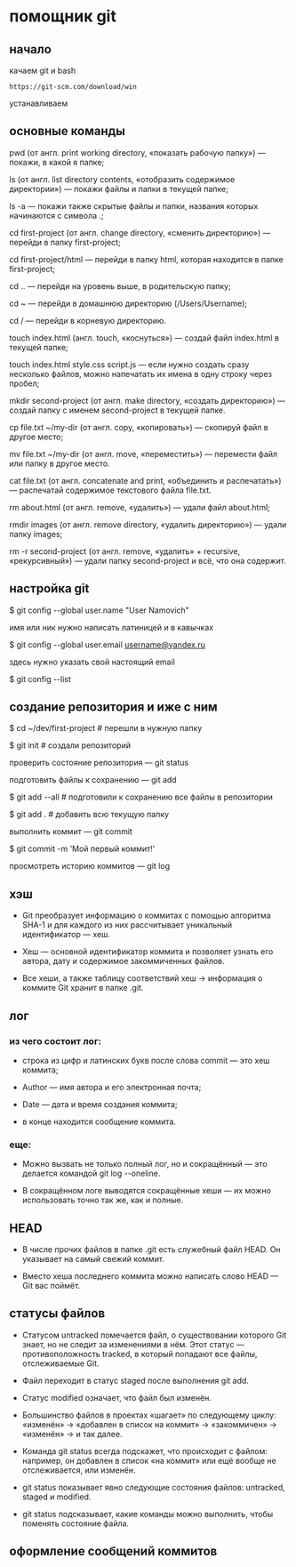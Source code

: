 # помощник git

## начало

качаем git и bash 
```
https://git-scm.com/download/win
```
устанавливаем


## основные команды

pwd (от англ. print working directory, «показать рабочую папку») — покажи, в какой я папке;

ls (от англ. list directory contents, «отобразить содержимое директории») — покажи файлы и папки в текущей папке;

ls -a — покажи также скрытые файлы и папки, названия которых начинаются с символа .;

cd first-project (от англ. change directory, «сменить директорию») — перейди в папку first-project;

cd first-project/html — перейди в папку html, которая находится в папке first-project;

cd .. — перейди на уровень выше, в родительскую папку;

cd ~ — перейди в домашнюю директорию (/Users/Username);

cd / — перейди в корневую директорию.

touch index.html (англ. touch, «коснуться») — создай файл index.html в текущей папке;

touch index.html style.css script.js — если нужно создать сразу несколько файлов, можно напечатать их имена в одну строку через пробел;

mkdir second-project (от англ. make directory, «создать директорию») — создай папку с именем second-project в текущей папке.

cp file.txt ~/my-dir (от англ. copy, «копировать») — скопируй файл в другое место;

mv file.txt ~/my-dir (от англ. move, «переместить») — перемести файл или папку в другое место.

cat file.txt (от англ. concatenate and print, «объединить и распечатать») — распечатай содержимое текстового файла file.txt.

rm about.html (от англ. remove, «удалить») — удали файл about.html;

rmdir images (от англ. remove directory, «удалить директорию») — удали папку images;

rm -r second-project (от англ. remove, «удалить» + recursive, «рекурсивный») — удали папку second-project и всё, что она содержит.


## настройка git

$ git config --global user.name "User Namovich" 

имя или ник нужно написать латиницей и в кавычках

$ git config --global user.email username@yandex.ru

здесь нужно указать свой настоящий email 

$ git config --list 


## создание репозитория и иже с ним

$ cd ~/dev/first-project # перешли в нужную папку

$ git init # создали репозиторий 

проверить состояние репозитория — git status

подготовить файлы к сохранению — git add

$ git add --all # подготовили к сохранению все файлы в репозитории

$ git add . # добавить всю текущую папку

выполнить коммит — git commit

$ git commit -m 'Мой первый коммит!'

просмотреть историю коммитов — git log


## хэш

* Git преобразует информацию о коммитах с помощью алгоритма SHA-1 и для каждого из них рассчитывает уникальный идентификатор — хеш.

* Хеш — основной идентификатор коммита и позволяет узнать его автора, дату и содержимое закоммиченных файлов.

* Все хеши, а также таблицу соответствий хеш → информация о коммите Git хранит в папке .git.


## лог

### из чего состоит лог:

- строка из цифр и латинских букв после слова commit — это хеш коммита;

- Author — имя автора и его электронная почта;

- Date — дата и время создания коммита;

- в конце находится сообщение коммита.

### еще:

* Можно вызвать не только полный лог, но и сокращённый — это делается командой git log --oneline.

* В сокращённом логе выводятся сокращённые хеши — их можно использовать точно так же, как и полные.


## HEAD

* В числе прочих файлов в папке .git есть служебный файл HEAD. Он указывает на самый свежий коммит.

* Вместо хеша последнего коммита можно написать слово HEAD — Git вас поймёт.


## статусы файлов

* Статусом untracked помечается файл, о существовании которого Git знает, но не следит за изменениями в нём. Этот статус — противоположность tracked, в который попадают все файлы, отслеживаемые Git.

* Файл переходит в статус staged после выполнения git add.

* Статус modified означает, что файл был изменён.

* Большинство файлов в проектах «шагает» по следующему циклу: «изменён» → «добавлен в список на коммит» → «закоммичен» → «изменён» → и так далее.

* Команда git status всегда подскажет, что происходит с файлом: например, он добавлен в список «на коммит» или ещё вообще не отслеживается, или изменён.

* git status показывает явно следующие состояния файлов: untracked, staged и modified.

* git status подсказывает, какие команды можно выполнить, чтобы поменять состояние файла.


## оформление сообщений коммитов

